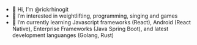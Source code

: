 - 👋 Hi, I’m @rickrhinogit
- 👀 I’m interested in weightlifting, programming, singing and games
- 🌱 I’m currently learning Javascript frameworks (React), Android (React Native), Enterprise Frameworks (Java Spring Boot), and latest development languanges (Golang, Rust)


<!---
rickrhinogit/rickrhinogit is a ✨ special ✨ repository because its `README.md` (this file) appears on your GitHub profile.
You can click the Preview link to take a look at your changes.
--->
